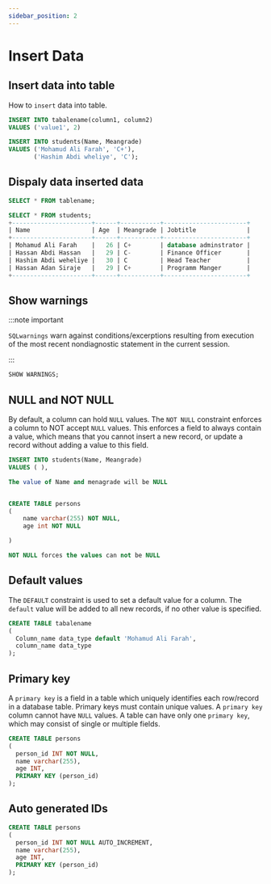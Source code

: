 ```yaml
---
sidebar_position: 2
---
```


# Insert Data

## Insert data into table

How to `insert` data into table.

```sql title="Inserting data Command"
INSERT INTO tabalename(column1, column2)
VALUES ('value1', 2)

INSERT INTO students(Name, Meangrade)
VALUES ('Mohamud Ali Farah', 'C+'),
       ('Hashim Abdi wheliye', 'C');

```

## Dispaly data inserted data
```sql title="Show data in table command"
SELECT * FROM tablename;

SELECT * FROM students;
+----------------------+------+-----------+-----------------------+
| Name                 | Age  | Meangrade | Jobtitle              |
+----------------------+------+-----------+-----------------------+
| Mohamud Ali Farah    |   26 | C+        | database adminstrator |
| Hassan Abdi Hassan   |   29 | C-        | Finance Officer       |
| Hashim Abdi weheliye |   30 | C         | Head Teacher          |
| Hassan Adan Siraje   |   29 | C+        | Programm Manger       |
+----------------------+------+-----------+-----------------------+
```

## Show warnings
:::note important

`SQLwarnings` warn against conditions/excerptions resulting from execution of the most recent nondiagnostic statement in the current session.

:::

```SQL title="Command to display warnings"
SHOW WARNINGS;

```

## NULL and NOT NULL
By default, a column can hold `NULL` values. The `NOT NULL` constraint enforces a column to NOT accept `NULL` values. This enforces a field to always contain a value, which means that you cannot insert a new record, or update a record without adding a value to this field.
```sql title="NULL and NOT NULL"
INSERT INTO students(Name, Meangrade)
VALUES ( ),

The value of Name and menagrade will be NULL


CREATE TABLE persons
(
    name varchar(255) NOT NULL,
    age int NOT NULL

)

NOT NULL forces the values can not be NULL

```


## Default values
The `DEFAULT` constraint is used to set a default value for a column. The `default` value will be added to all new records, if no other value is specified.
```sql title="Default values"
CREATE TABLE tabalename
(
  Column_name data_type default 'Mohamud Ali Farah',
  column_name data_type
);

```

## Primary key
A `primary key` is a field in a table which uniquely identifies each row/record in a database table. Primary keys must contain unique values. A `primary key` column cannot have `NULL` values. A table can have only one `primary key`, which may consist of single or multiple fields.
```sql title="PRIMARY KEY"
CREATE TABLE persons
(
  person_id INT NOT NULL,
  name varchar(255),
  age INT,
  PRIMARY KEY (person_id)
);

```

## Auto generated IDs
```sql title="PRIMARY KEY  AUTO_INCREMENT"
CREATE TABLE persons
(
  person_id INT NOT NULL AUTO_INCREMENT,
  name varchar(255),
  age INT,
  PRIMARY KEY (person_id)
);

```


